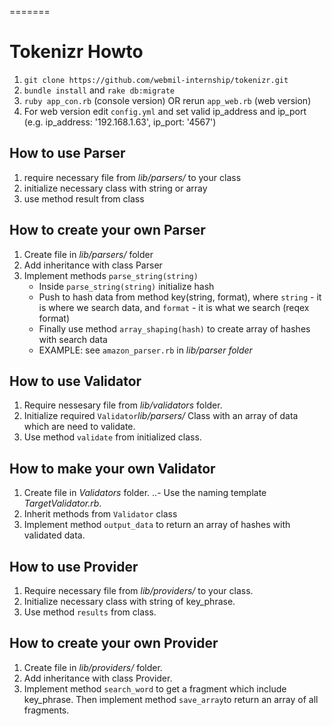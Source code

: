 =======
# Tokenizr Howto

1. `git clone https://github.com/webmil-internship/tokenizr.git`
2. `bundle install` and `rake db:migrate`
3. `ruby app_con.rb` (console version) OR rerun `app_web.rb` (web version)
4. For web version edit `config.yml` and set valid ip_address and ip_port (e.g. ip_address: '192.168.1.63', ip_port: '4567')

## How to use Parser

1. require necessary file from _lib/parsers/_ to your class
2. initialize necessary class with string or array
3. use method result from class

## How to create your own Parser

1. Create file in _lib/parsers/_ folder
2. Add inheritance with class Parser
3. Implement methods `parse_string(string)`
    - Inside `parse_string(string)` initialize hash
    - Push to hash data from method key(string, format), where `string` - it is where we search data, and `format` - it is what we search (reqex format)
    - Finally use method `array_shaping(hash)` to create array of hashes with search data
    - EXAMPLE: see `amazon_parser.rb` in _lib/parser folder_

## How to use Validator

1. Require nessesary file from _lib/validators_ folder.
2. Initialize required `Validator`_lib/parsers/_  Class with an array of data which are need
to validate.
3. Use method `validate` from initialized class.

## How to make your own Validator

1. Create file in _Validators_ folder.
..- Use the naming template _TargetValidator.rb_.
2. Inherit methods from `Validator` class
3. Implement method `output_data` to return an array of hashes with validated
data.

## How to use Provider

1. Require necessary file from _lib/providers/_ to your class.
2. Initialize necessary class with string of key_phrase.
3. Use method `results` from class.

## How to create your own Provider

1. Create file in _lib/providers/_ folder.
2. Add inheritance with class Provider.
3. Implement method `search_word` to get a fragment which include key_phrase. Then implement 
method `save_array`to return an array of all fragments.

